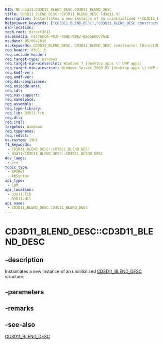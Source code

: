```yaml
---
UID: NF:d3d11.CD3D11_BLEND_DESC.CD3D11_BLEND_DESC
title: CD3D11_BLEND_DESC::CD3D11_BLEND_DESC (d3d11.h)
description: Instantiates a new instance of an uninitialized **CD3D11_BLEND_DESC** structure.
helpviewer_keywords: ["CD3D11_BLEND_DESC","CD3D11_BLEND_DESC constructor [Direct3D 11]","CD3D11_BLEND_DESC constructor [Direct3D 11]","CD3D11_BLEND_DESC interface","CD3D11_BLEND_DESC interface [Direct3D 11]","CD3D11_BLEND_DESC constructor","CD3D11_BLEND_DESC.CD3D11_BLEND_DESC","CD3D11_BLEND_DESC::CD3D11_BLEND_DESC","CD3D11_BLEND_DESC::CD3D11_BLEND_DESC(CD3D11_DEFAULT)","d3d11/CD3D11_BLEND_DESC::CD3D11_BLEND_DESC","direct3d11.cd3d11_blend_desc_cd3d11_blend_desc_cd3d11_default_"]
old-location: 
tech.root: direct3d11
ms.assetid: F1756CCA-463F-48BC-99A2-8E956DDC8A3D
ms.date: 05/06/2019
ms.keywords: CD3D11_BLEND_DESC, CD3D11_BLEND_DESC constructor [Direct3D 11], CD3D11_BLEND_DESC constructor [Direct3D 11],CD3D11_BLEND_DESC interface, CD3D11_BLEND_DESC interface [Direct3D 11],CD3D11_BLEND_DESC constructor, CD3D11_BLEND_DESC.CD3D11_BLEND_DESC, CD3D11_BLEND_DESC::CD3D11_BLEND_DESC, CD3D11_BLEND_DESC::CD3D11_BLEND_DESC(CD3D11_DEFAULT), d3d11/CD3D11_BLEND_DESC::CD3D11_BLEND_DESC, direct3d11.cd3d11_blend_desc_cd3d11_blend_desc_cd3d11_default_
req.header: d3d11.h
req.include-header: 
req.target-type: Windows
req.target-min-winverclnt: Windows 7 [desktop apps \| UWP apps]
req.target-min-winversvr: Windows Server 2008 R2 [desktop apps \| UWP apps]
req.kmdf-ver: 
req.umdf-ver: 
req.ddi-compliance: 
req.unicode-ansi: 
req.idl: 
req.max-support: 
req.namespace: 
req.assembly: 
req.type-library: 
req.lib: D3D11.lib
req.dll: 
req.irql: 
targetos: Windows
req.typenames: 
req.redist: 
ms.custom: 19H1
f1_keywords:
 - CD3D11_BLEND_DESC::CD3D11_BLEND_DESC
 - d3d11/CD3D11_BLEND_DESC::CD3D11_BLEND_DESC
dev_langs:
 - c++
topic_type:
 - APIRef
 - kbSyntax
api_type:
 - COM
api_location:
 - D3D11.lib
 - D3D11.dll
api_name:
 - CD3D11_BLEND_DESC.CD3D11_BLEND_DESC
---
```


# CD3D11_BLEND_DESC::CD3D11_BLEND_DESC


## -description

Instantiates a new instance of an uninitialized <a href="https://docs.microsoft.com/windows/desktop/api/d3d11/ns-d3d11-cd3d11_blend_desc">CD3D11_BLEND_DESC</a> structure.

## -parameters

## -remarks

## -see-also

<a href="https://docs.microsoft.com/windows/desktop/api/d3d11/ns-d3d11-cd3d11_blend_desc">CD3D11_BLEND_DESC</a>

